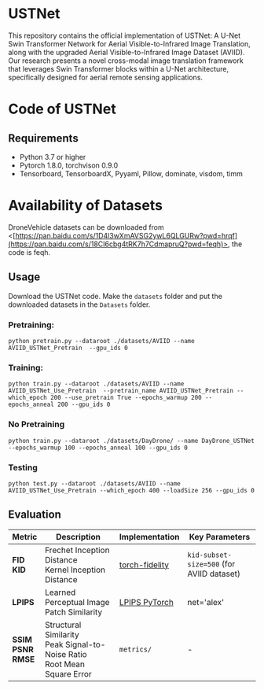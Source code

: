 # USTNet
This repository contains the official implementation of USTNet: A U-Net Swin Transformer Network for Aerial Visible-to-Infrared Image Translation, along with the upgraded Aerial Visible-to-Infrared Image Dataset (AVIID). Our research presents a novel cross-modal image translation framework that leverages Swin Transformer blocks within a U-Net architecture, specifically designed for aerial remote sensing applications.
# Code of USTNet
## Requirements
- Python 3.7 or higher 
- Pytorch 1.8.0, torchvison 0.9.0 
- Tensorboard, TensorboardX, Pyyaml, Pillow, dominate, visdom, timm

# Availability of Datasets
DroneVehicle datasets can be downloaded from <[https://pan.baidu.com/s/1D4l3wXmAVSG2ywL6QLGURw?pwd=hrqf](https://pan.baidu.com/s/18CI6cbg4tRK7h7CdmapruQ?pwd=feqh)>, the code is feqh. 
## Usage
Download the USTNet code. Make the `datasets` folder and put the downloaded datasets in the `Datasets` folder. 
### Pretraining:
```
python pretrain.py --dataroot ./datasets/AVIID --name AVIID_USTNet_Pretrain  --gpu_ids 0  
```
### Training:
```
python train.py --dataroot ./datasets/AVIID --name AVIID_USTNet_Use_Pretrain  --pretrain_name AVIID_USTNet_Pretrain --which_epoch 200 --use_pretrain True --epochs_warmup 200 --epochs_anneal 200 --gpu_ids 0  
```
### No Pretraining
```
python train.py --dataroot ./datasets/DayDrone/ --name DayDrone_USTNet --epochs_warmup 100 --epochs_anneal 100 --gpu_ids 0 
```
### Testing
```
python test.py --dataroot ./datasets/AVIID --name AVIID_USTNet_Use_Pretrain --which_epoch 400 --loadSize 256 --gpu_ids 0 
```

## Evaluation
| Metric | Description | Implementation | Key Parameters |
|--------|-------------|----------------|----------------|
| **FID** <br> **KID** | Frechet Inception Distance <br> Kernel Inception Distance | [torch-fidelity](https://github.com/toshas/torch-fidelity) | `kid-subset-size=500` (for AVIID dataset) |
| **LPIPS** | Learned Perceptual Image Patch Similarity | [LPIPS PyTorch](https://github.com/richzhang/PerceptualSimilarity) | net='alex' |
| **SSIM** <br> **PSNR** <br> **RMSE** | Structural Similarity <br> Peak Signal-to-Noise Ratio <br> Root Mean Square Error | `metrics/` | - |


